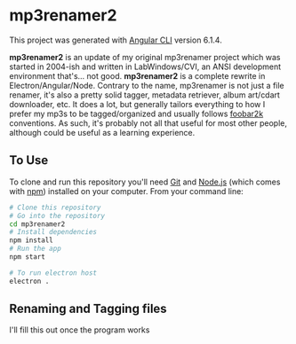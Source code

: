 # mp3renamer2

This project was generated with [Angular CLI](https://github.com/angular/angular-cli) version 6.1.4.

**mp3renamer2** is an update of my original mp3renamer project which was started in 2004-ish and written in LabWindows/CVI, an ANSI development environment that's... not good. **mp3renamer2** is a complete rewrite in Electron/Angular/Node. Contrary to the name, mp3renamer is not just a file renamer, it's also a pretty solid tagger, metadata retriever, album art/cdart downloader, etc. It does a lot, but generally tailors everything to how I prefer my mp3s to be tagged/organized and usually follows [foobar2k](https://foobar2000.org) conventions. As such, it's probably not all that useful for most other people, although could be useful as a learning experience.

## To Use

To clone and run this repository you'll need [Git](https://git-scm.com) and [Node.js](https://nodejs.org/en/download/) (which comes with [npm](http://npmjs.com)) installed on your computer. From your command line:

```bash
# Clone this repository
# Go into the repository
cd mp3renamer2
# Install dependencies
npm install
# Run the app
npm start

# To run electron host
electron .
```

## Renaming and Tagging files

I'll fill this out once the program works